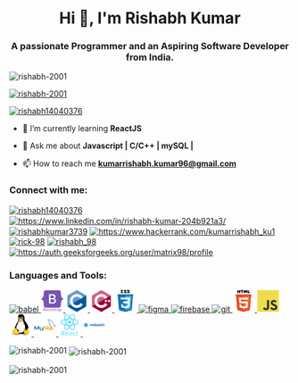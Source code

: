 <h1 align="center">Hi 👋, I'm Rishabh Kumar</h1>
<h3 align="center">A passionate Programmer and an Aspiring Software Developer from India.</h3>

<p align="left"> <img src="https://komarev.com/ghpvc/?username=rishabh-2001&label=Profile%20views&color=0e75b6&style=flat" alt="rishabh-2001" /> </p>

<p align="left"> <a href="https://github.com/ryo-ma/github-profile-trophy"><img src="https://github-profile-trophy.vercel.app/?username=rishabh-2001" alt="rishabh-2001" /></a> </p>

<p align="left"> <a href="https://twitter.com/rishabh14040376" target="blank"><img src="https://img.shields.io/twitter/follow/rishabh14040376?logo=twitter&style=for-the-badge" alt="rishabh14040376" /></a> </p>

- 🌱 I’m currently learning **ReactJS**

- 💬 Ask me about **Javascript | C/C++ | mySQL |**

- 📫 How to reach me **kumarrishabh.kumar96@gmail.com**

<h3 align="left">Connect with me:</h3>
<p align="left">
<a href="https://twitter.com/rishabh14040376" target="blank"><img align="center" src="https://raw.githubusercontent.com/rahuldkjain/github-profile-readme-generator/master/src/images/icons/Social/twitter.svg" alt="rishabh14040376" height="30" width="40" /></a>
<a href="https://linkedin.com/in/https://www.linkedin.com/in/rishabh-kumar-204b921a3/" target="blank"><img align="center" src="https://raw.githubusercontent.com/rahuldkjain/github-profile-readme-generator/master/src/images/icons/Social/linked-in-alt.svg" alt="https://www.linkedin.com/in/rishabh-kumar-204b921a3/" height="30" width="40" /></a>
<a href="https://instagram.com/rishabhkumar3739" target="blank"><img align="center" src="https://raw.githubusercontent.com/rahuldkjain/github-profile-readme-generator/master/src/images/icons/Social/instagram.svg" alt="rishabhkumar3739" height="30" width="40" /></a>
<a href="https://www.hackerrank.com/https://www.hackerrank.com/kumarrishabh_ku1" target="blank"><img align="center" src="https://raw.githubusercontent.com/rahuldkjain/github-profile-readme-generator/master/src/images/icons/Social/hackerrank.svg" alt="https://www.hackerrank.com/kumarrishabh_ku1" height="30" width="40" /></a>
<a href="https://codeforces.com/profile/rick-98" target="blank"><img align="center" src="https://raw.githubusercontent.com/rahuldkjain/github-profile-readme-generator/master/src/images/icons/Social/codeforces.svg" alt="rick-98" height="30" width="40" /></a>
<a href="https://www.leetcode.com/rishabh_98" target="blank"><img align="center" src="https://raw.githubusercontent.com/rahuldkjain/github-profile-readme-generator/master/src/images/icons/Social/leet-code.svg" alt="rishabh_98" height="30" width="40" /></a>
<a href="https://auth.geeksforgeeks.org/user/https://auth.geeksforgeeks.org/user/matrix98/profile" target="blank"><img align="center" src="https://raw.githubusercontent.com/rahuldkjain/github-profile-readme-generator/master/src/images/icons/Social/geeks-for-geeks.svg" alt="https://auth.geeksforgeeks.org/user/matrix98/profile" height="30" width="40" /></a>
</p>

<h3 align="left">Languages and Tools:</h3>
<p align="left"> <a href="https://babeljs.io/" target="_blank" rel="noreferrer"> <img src="https://www.vectorlogo.zone/logos/babeljs/babeljs-icon.svg" alt="babel" width="40" height="40"/> </a> <a href="https://getbootstrap.com" target="_blank" rel="noreferrer"> <img src="https://raw.githubusercontent.com/devicons/devicon/master/icons/bootstrap/bootstrap-plain-wordmark.svg" alt="bootstrap" width="40" height="40"/> </a> <a href="https://www.cprogramming.com/" target="_blank" rel="noreferrer"> <img src="https://raw.githubusercontent.com/devicons/devicon/master/icons/c/c-original.svg" alt="c" width="40" height="40"/> </a> <a href="https://www.w3schools.com/cpp/" target="_blank" rel="noreferrer"> <img src="https://raw.githubusercontent.com/devicons/devicon/master/icons/cplusplus/cplusplus-original.svg" alt="cplusplus" width="40" height="40"/> </a> <a href="https://www.w3schools.com/css/" target="_blank" rel="noreferrer"> <img src="https://raw.githubusercontent.com/devicons/devicon/master/icons/css3/css3-original-wordmark.svg" alt="css3" width="40" height="40"/> </a> <a href="https://www.figma.com/" target="_blank" rel="noreferrer"> <img src="https://www.vectorlogo.zone/logos/figma/figma-icon.svg" alt="figma" width="40" height="40"/> </a> <a href="https://firebase.google.com/" target="_blank" rel="noreferrer"> <img src="https://www.vectorlogo.zone/logos/firebase/firebase-icon.svg" alt="firebase" width="40" height="40"/> </a> <a href="https://git-scm.com/" target="_blank" rel="noreferrer"> <img src="https://www.vectorlogo.zone/logos/git-scm/git-scm-icon.svg" alt="git" width="40" height="40"/> </a> <a href="https://www.w3.org/html/" target="_blank" rel="noreferrer"> <img src="https://raw.githubusercontent.com/devicons/devicon/master/icons/html5/html5-original-wordmark.svg" alt="html5" width="40" height="40"/> </a> <a href="https://developer.mozilla.org/en-US/docs/Web/JavaScript" target="_blank" rel="noreferrer"> <img src="https://raw.githubusercontent.com/devicons/devicon/master/icons/javascript/javascript-original.svg" alt="javascript" width="40" height="40"/> </a> <a href="https://www.linux.org/" target="_blank" rel="noreferrer"> <img src="https://raw.githubusercontent.com/devicons/devicon/master/icons/linux/linux-original.svg" alt="linux" width="40" height="40"/> </a> <a href="https://www.mysql.com/" target="_blank" rel="noreferrer"> <img src="https://raw.githubusercontent.com/devicons/devicon/master/icons/mysql/mysql-original-wordmark.svg" alt="mysql" width="40" height="40"/> </a> <a href="https://reactjs.org/" target="_blank" rel="noreferrer"> <img src="https://raw.githubusercontent.com/devicons/devicon/master/icons/react/react-original-wordmark.svg" alt="react" width="40" height="40"/> </a> <a href="https://webpack.js.org" target="_blank" rel="noreferrer"> <img src="https://raw.githubusercontent.com/devicons/devicon/d00d0969292a6569d45b06d3f350f463a0107b0d/icons/webpack/webpack-original-wordmark.svg" alt="webpack" width="40" height="40"/> </a> </p>

<p><img align="left" src="https://github-readme-stats.vercel.app/api/top-langs?username=rishabh-2001&show_icons=true&locale=en&layout=compact" alt="rishabh-2001" /></p>

<p>&nbsp;<img align="center" src="https://github-readme-stats.vercel.app/api?username=rishabh-2001&show_icons=true&locale=en" alt="rishabh-2001" /></p>

<p><img align="center" src="https://github-readme-streak-stats.herokuapp.com/?user=rishabh-2001&" alt="rishabh-2001" /></p>
